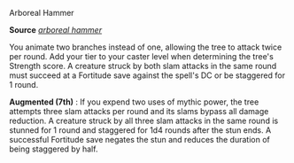 Arboreal Hammer

**Source** [_arboreal hammer_](ultimateMagic/spells/arborealHammer#_arboreal-hammer)

You animate two branches instead of one, allowing the tree to attack twice per round. Add your tier to your caster level when determining the tree's Strength score. A creature struck by both slam attacks in the same round must succeed at a Fortitude save against the spell's DC or be staggered for 1 round.

**Augmented (7th)** : If you expend two uses of mythic power, the tree attempts three slam attacks per round and its slams bypass all damage reduction. A creature struck by all three slam attacks in the same round is stunned for 1 round and staggered for 1d4 rounds after the stun ends. A successful Fortitude save negates the stun and reduces the duration of being staggered by half.

